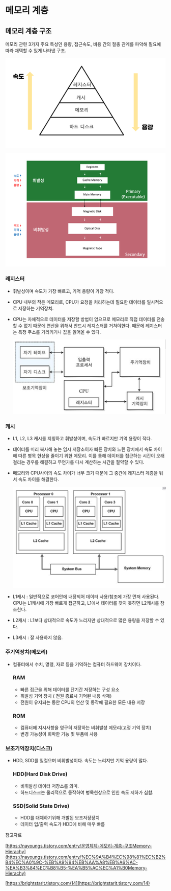 # 메모리 계층

## 메모리 계층 구조

메모리 관련 3가지 주요 특성인 용량, 접근속도, 비용 간의 절충 관계를 파악해 필요에 따라 채택할 수 있게 나타낸 구조.

 ![Untitled](images/메모리계층1.png)

 ![Untitled](images/메모리계층3.png)

### 레지스터

- 휘발성이며 속도가 가장 빠르고, 기억 용량이 가장 적다.
- CPU 내부의 작은 메모리로, CPU가 요청을 처리하는데 필요한 데이터를 일시적으로 저장하는 기억장치.
- CPU는 자체적으로 데이터를 저장할 방법이 없으므로 메모리로 직접 데이터를 전송할 수 없기 때문에 연산을 위해서 반드시 레지스터를 거쳐야한다. 때문에 레지스터는 특정 주소를 가리키거나 값을 읽어올 수 있다.
    
     ![Untitled](images/메모리계층4.png)
    

### 캐시

- L1, L2, L3 캐시를 지칭하고 휘발성이며, 속도가 빠르지만 기억 용량이 적다.
- 데이터를 미리 복사해 놓는 임시 저장소이자 빠른 장치와 느린 장치에서 속도 차이에 따른 병목 현상을 줄이기 위한 메모리. 이를 통해 데이터를 접근하는 시간이 오래 걸리는 경우를 해결하고 무언가를 다시 계산하는 시간을 절약할 수 있다.
- 메모리와 CPU사이의 속도 차이가 너무 크기 때문에 그 중간에 레지스터 계층을 둬서 속도 차이를 해결한다.
    
    ![Untitled](images/메모리계층2.png)
    
- L1캐시 : 일반적으로 코어안에 내장되어 데이터 사용/참조에 가장 먼저 사용된다.  CPU는 L1캐시에 가장 빠르게 접근하고, L1에서 데이터를 찾지 못하면 L2캐시를 참조한다.
- L2캐시 : L1보다 상대적으로 속도가 느리지만 상대적으로 많은 용량을 저장할 수 있다.
- L3캐시 : 잘 사용하지 않음.

### 주기억장치(메모리)

- 컴퓨터에서 수치, 명령, 자료 등을 기억하는 컴퓨터 하드웨어 장치이다.
    
    ### RAM
    
    - 빠른 접근을 위해 데이터를 단기간 저장하는 구성 요소
    - 휘발성 기억 장치 ( 전원 종료시 기억된 내용 삭제)
    - 전원이 유지되는 동안 CPU의 연산 및 동작에 필요한 모든 내용 저장
    
    ### ROM
    
    - 컴퓨터에 지시사항을 영구히 저장하는 비휘발성 메모리(고정 기억 장치)
    - 변경 가능성이 희박한 기능 및 부품에 사용
    

### 보조기억장치(디스크)

- HDD, SDD를 일컬으며 비휘발성이다. 속도는 느리지만 기억 용량이 많다.
    
    ### HDD(Hard Disk Drive)
    
    - 비휘발성 데이터 저장소를 의미.
    - 하드디스크는 물리적으로 동작하여 병목현상으로 인한 속도 저하가 심함.
    
    ### SSD(Solid State Drive)
    
    - HDD를 대체하기위해 개발된 보조저장장치
    - 데이터 입/출력 속도가 HDD에 비해 매우 빠름
    

참고자료

[https://nayoungs.tistory.com/entry/운영체제-메모리-계층-구조Memory-Hierachy](https://nayoungs.tistory.com/entry/%EC%9A%B4%EC%98%81%EC%B2%B4%EC%A0%9C-%EB%A9%94%EB%AA%A8%EB%A6%AC-%EA%B3%84%EC%B8%B5-%EA%B5%AC%EC%A1%B0Memory-Hierachy)

[https://brightstarit.tistory.com/14](https://brightstarit.tistory.com/14)
